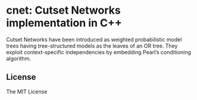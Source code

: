 # cnet: Cutset Networks implementation in C++

Cutset Networks have been introduced as weighted probabilistic model trees having tree-structured models as the leaves
of an OR tree. They exploit context-specific independencies by embedding Pearl’s conditioning algorithm. 

## License

The MIT License
